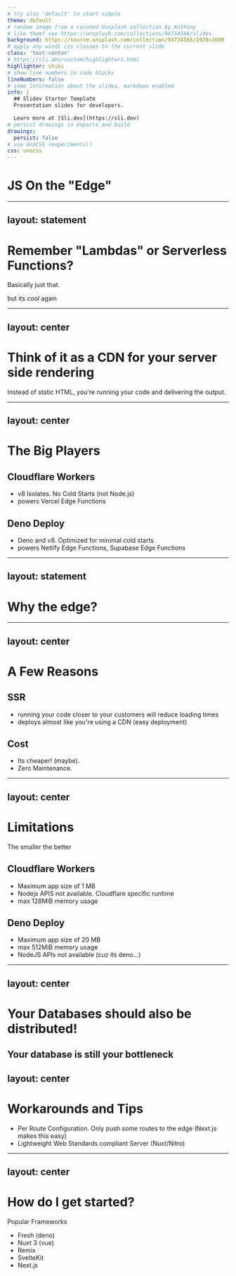 ```yaml
---
# try also 'default' to start simple
theme: default
# random image from a curated Unsplash collection by Anthony
# like them? see https://unsplash.com/collections/94734566/slidev
background: https://source.unsplash.com/collection/94734566/1920x1080
# apply any windi css classes to the current slide
class: 'text-center'
# https://sli.dev/custom/highlighters.html
highlighter: shiki
# show line numbers in code blocks
lineNumbers: false
# some information about the slides, markdown enabled
info: |
  ## Slidev Starter Template
  Presentation slides for developers.

  Learn more at [Sli.dev](https://sli.dev)
# persist drawings in exports and build
drawings:
  persist: false
# use UnoCSS (experimental)
css: unocss
---
```


# JS On the "Edge"

<!--
The last comment block of each slide will be treated as slide notes. It will be visible and editable in Presenter Mode along with the slide. [Read more in the docs](https://sli.dev/guide/syntax.html#notes)
-->

---
layout: statement
---
# Remember "Lambdas" or Serverless Functions?
Basically just that.

but its *cool* again
<!-- you're running code on someone else's computer, but they're gonna bill you on how long your code takes to run.
But they're just down the street from your customers! -->

---
layout: center
---
# Think of it as a CDN for your server side rendering
Instead of static HTML, you're running your code and delivering the output.

---
layout: center
---
# The Big Players
## Cloudflare Workers
- v8 Isolates. No Cold Starts (not Node.js)
- powers Vercel Edge Functions
## Deno Deploy
- Deno and v8. Optimized for minimal cold starts
- powers Netlify Edge Functions, Supabase Edge Functions

---
layout: statement
---
# Why the edge?

---
layout: center
---

# A Few Reasons
## SSR
- running your code closer to your customers will reduce loading times
- deploys almost like you're using a CDN (easy deployment)
## Cost
- Its cheaper! (maybe).
- Zero Maintenance.

<!-- If your app works fine on a few ec2 instances then it may not be cheaper. But if you have customers
all over the world, then this might be good. There's even SQLite on the edge with Fly.io and lightstream, which  is
basically a sqlite database replicated across various S3 buckets -->

---
layout: center
---
# Limitations
The smaller the better
## Cloudflare Workers
- Maximum app size of 1 MB
- Nodejs APIS not available. Cloudflare specific runtime
- max 128MiB memory usage
## Deno Deploy
- Maximum app size of 20 MB
- max 512MiB memory usage
- NodeJS APIs not available (cuz its deno...)

---
layout: center
---
# Your Databases should also be distributed!
Your database is still your bottleneck
---
layout: center
---

# Workarounds and Tips
- Per Route Configuration. Only push some routes to the edge (Next.js makes this easy)
- Lightweight Web Standards compliant Server (Nuxt/Nitro)

---
layout: center
---
# How do I get started?
Popular Frameworks
- Fresh (deno)
- Nuxt 3 (vue)
- Remix
- SvelteKit
- Next.js